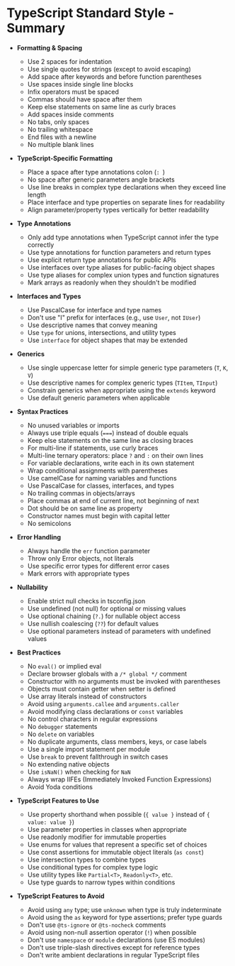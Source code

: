 # TypeScript Standard Style - Summary

- **Formatting & Spacing**
  - Use 2 spaces for indentation
  - Use single quotes for strings (except to avoid escaping)
  - Add space after keywords and before function parentheses
  - Use spaces inside single line blocks
  - Infix operators must be spaced
  - Commas should have space after them
  - Keep else statements on same line as curly braces
  - Add spaces inside comments
  - No tabs, only spaces
  - No trailing whitespace
  - End files with a newline
  - No multiple blank lines

- **TypeScript-Specific Formatting**
  - Place a space after type annotations colon (`: `)
  - No space after generic parameters angle brackets
  - Use line breaks in complex type declarations when they exceed line length
  - Place interface and type properties on separate lines for readability
  - Align parameter/property types vertically for better readability

- **Type Annotations**
  - Only add type annotations when TypeScript cannot infer the type correctly
  - Use type annotations for function parameters and return types
  - Use explicit return type annotations for public APIs
  - Use interfaces over type aliases for public-facing object shapes
  - Use type aliases for complex union types and function signatures
  - Mark arrays as readonly when they shouldn't be modified

- **Interfaces and Types**
  - Use PascalCase for interface and type names
  - Don't use "I" prefix for interfaces (e.g., use `User`, not `IUser`)
  - Use descriptive names that convey meaning
  - Use `type` for unions, intersections, and utility types
  - Use `interface` for object shapes that may be extended

- **Generics**
  - Use single uppercase letter for simple generic type parameters (`T`, `K`, `V`)
  - Use descriptive names for complex generic types (`TItem`, `TInput`)
  - Constrain generics when appropriate using the `extends` keyword
  - Use default generic parameters when applicable

- **Syntax Practices**
  - No unused variables or imports
  - Always use triple equals (`===`) instead of double equals
  - Keep else statements on the same line as closing braces
  - For multi-line if statements, use curly braces
  - Multi-line ternary operators: place `?` and `:` on their own lines
  - For variable declarations, write each in its own statement
  - Wrap conditional assignments with parentheses
  - Use camelCase for naming variables and functions
  - Use PascalCase for classes, interfaces, and types
  - No trailing commas in objects/arrays
  - Place commas at end of current line, not beginning of next
  - Dot should be on same line as property
  - Constructor names must begin with capital letter
  - No semicolons

- **Error Handling**
  - Always handle the `err` function parameter
  - Throw only Error objects, not literals
  - Use specific error types for different error cases
  - Mark errors with appropriate types

- **Nullability**
  - Enable strict null checks in tsconfig.json
  - Use undefined (not null) for optional or missing values
  - Use optional chaining (`?.`) for nullable object access
  - Use nullish coalescing (`??`) for default values
  - Use optional parameters instead of parameters with undefined values

- **Best Practices**
  - No `eval()` or implied eval
  - Declare browser globals with a `/* global */` comment
  - Constructor with no arguments must be invoked with parentheses
  - Objects must contain getter when setter is defined
  - Use array literals instead of constructors
  - Avoid using `arguments.callee` and `arguments.caller`
  - Avoid modifying class declarations or `const` variables
  - No control characters in regular expressions
  - No `debugger` statements
  - No `delete` on variables
  - No duplicate arguments, class members, keys, or case labels
  - Use a single import statement per module
  - Use `break` to prevent fallthrough in switch cases
  - No extending native objects
  - Use `isNaN()` when checking for `NaN`
  - Always wrap IIFEs (Immediately Invoked Function Expressions)
  - Avoid Yoda conditions

- **TypeScript Features to Use**
  - Use property shorthand when possible (`{ value }` instead of `{ value: value }`)
  - Use parameter properties in classes when appropriate
  - Use readonly modifier for immutable properties
  - Use enums for values that represent a specific set of choices
  - Use const assertions for immutable object literals (`as const`)
  - Use intersection types to combine types
  - Use conditional types for complex type logic
  - Use utility types like `Partial<T>`, `Readonly<T>`, etc.
  - Use type guards to narrow types within conditions

- **TypeScript Features to Avoid**
  - Avoid using `any` type; use `unknown` when type is truly indeterminate
  - Avoid using the `as` keyword for type assertions; prefer type guards
  - Don't use `@ts-ignore` or `@ts-nocheck` comments
  - Avoid using non-null assertion operator (`!`) when possible
  - Don't use `namespace` or `module` declarations (use ES modules)
  - Don't use triple-slash directives except for reference types
  - Don't write ambient declarations in regular TypeScript files
